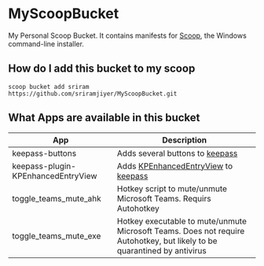# MyScoopBucket
My Personal Scoop Bucket. It contains manifests for [Scoop](https://scoop.sh), the Windows command-line installer.

## How do I add this bucket to my scoop

```
scoop bucket add sriram https://github.com/sriramjiyer/MyScoopBucket.git
```

## What Apps are available in this bucket

App|Description
---|---
keepass-buttons|Adds several buttons to [keepass](https://keepass.info)
keepass-plugin-KPEnhancedEntryView|Adds [KPEnhancedEntryView](https://sourceforge.net/projects/kpenhentryview/) to [keepass](https://keepass.info)
toggle_teams_mute_ahk|Hotkey script to mute/unmute Microsoft Teams. Requirs Autohotkey
toggle_teams_mute_exe|Hotkey executable to mute/unmute Microsoft Teams. Does not require Autohotkey, but likely to be quarantined by antivirus

